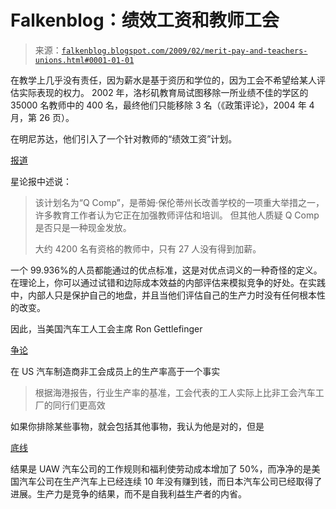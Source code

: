 <!--yml

类别：未分类

日期：2024-05-12 22:28:36

-->

# Falkenblog：绩效工资和教师工会

> 来源：[`falkenblog.blogspot.com/2009/02/merit-pay-and-teachers-unions.html#0001-01-01`](http://falkenblog.blogspot.com/2009/02/merit-pay-and-teachers-unions.html#0001-01-01)

在教学上几乎没有责任，因为薪水是基于资历和学位的，因为工会不希望给某人评估实际表现的权力。 2002 年，洛杉矶教育局试图移除一所业绩不佳的学区的 35000 名教师中的 400 名，最终他们只能移除 3 名（《政策评论》，2004 年 4 月，第 26 页）。

在明尼苏达，他们引入了一个针对教师的“绩效工资”计划。

[报道](http://www.startribune.com/politics/state/38755677.html?elr=KArksLckD8EQDUoaEyqyP4O:DW3ckUiD3aPc:_Yyc:aUac8HEaDiaMDCinchO7DU)

星论报中述说：

> 该计划名为“Q Comp”，是蒂姆·保伦蒂州长改善学校的一项重大举措之一，许多教育工作者认为它正在加强教师评估和培训。 但其他人质疑 Q Comp 是否只是一种现金发放。
> 
> 大约 4200 名有资格的教师中，只有 27 人没有得到加薪。

一个 99.936%的人员都能通过的优点标准，这是对优点词义的一种奇怪的定义。在理论上，你可以通过试错和边际成本效益的内部评估来模拟竞争的好处。在实践中，内部人只是保护自己的地盘，并且当他们评估自己的生产力时没有任何根本性的改变。

因此，当美国汽车工人工会主席 Ron Gettlefinger

[争论](http://www.gsmlaborcouncil.org/node/3053)

在 US 汽车制造商非工会成员上的生产率高于一个事实

> 根据海港报告，行业生产率的基准，工会代表的工人实际上比非工会汽车工厂的同行们更高效

如果你排除某些事物，就会包括其他事物，我认为他是对的，但是

[底线](http://falkenblog.blogspot.com/2008/11/senate-hearing-on-autos.html)

结果是 UAW 汽车公司的工作规则和福利使劳动成本增加了 50%，而净净的是美国汽车公司在生产汽车上已经连续 10 年没有赚到钱，而日本汽车公司已经取得了进展。生产力是竞争的结果，而不是自我利益生产者的内省。
